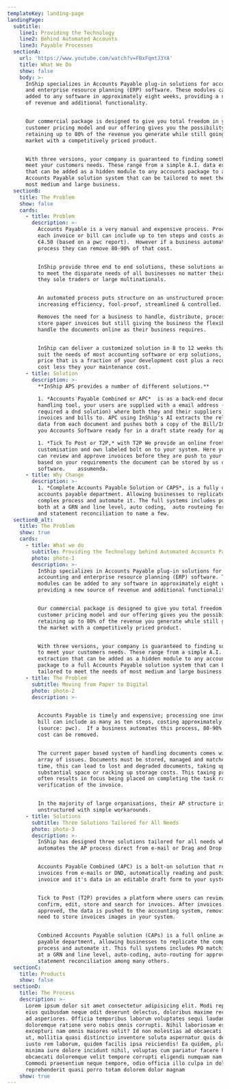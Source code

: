```yaml
---
templateKey: landing-page
landingPage:
  subtitle:
    line1: Providing the Technology
    line2: Behind Automated Accounts
    line3: Payable Processes
  sectionA:
    url: 'https://www.youtube.com/watch?v=FBxFqmtJ3YA'
    title: What We Do
    show: false
    body: >-
      InShip specializes in Accounts Payable plug-in solutions for accounting
      and enterprise resource planning (ERP) software. These modules can be
      added to any software in approximately eight weeks, providing a new source
      of revenue and additional functionality.


      Our commercial package is designed to give you total freedom in your
      customer pricing model and our offering gives you the possibility of
      retaining up to 80% of the revenue you generate while still going to the
      market with a competitively priced product. 


      With three versions, your company is guaranteed to finding something to
      meet your customers needs. These range from a simple A.I. data extraction
      that can be added as a hidden module to any accounts package to a full
      Accounts Payable solution system that can be tailored to meet the needs of
      most medium and large business.
  sectionB:
    title: The Problem
    show: false
    cards:
      - title: Problem
        description: >-
          Accounts Payable is a very manual and expensive process. Processing
          each invoice or bill can include up to ten steps and costs around
          €4.50 (based on a pwc report).  However if a business automates this
          process they can remove 80-90% of that cost.


          InShip provide three end to end solutions, these solutions are built
          to meet the disparate needs of all businesses no matter their size be
          they sole traders or large multinationals.


          An automated process puts structure on an unstructured process while
          increasing efficiency, fool-proof, streamlined & controlled. 

          Removes the need for a business to handle, distribute, process, file &
          store paper invoices but still giving the business the flexibility to
          handle the documents online as their business requires. 


          InShip can deliver a customized solution in 8 to 12 weeks that will
          suit the needs of most accounting software or erp solutions, at a
          price that is a fraction of your development cost plus a recurring
          cost less they your maintenance cost.
      - title: Solution
        description: >-
          **InShip APS provides a number of different solutions.** 

          1. *Accounts Payable Combined or APC*  is as a back-end document
          handling tool, your users are supplied with a email address (and if
          required a dnd solution) where both they and their suppliers and email
          invoices and bills to. APC using InShip's AI extracts the relevant
          data from each document and pushes both a copy of the Bill/Invoice to
          you Accounts Software ready for in a draft state ready for approval.

          1. *Tick To Post or T2P,* with T2P We provide an online front end
          customisation and own labeled bolt on to your system. Here your users
          can review and approve invoices before they are push to your software
          based on your requirements the document can be stored by us or your
          software.    assumenda.
      - title: Why Change
        description: >-
          1. *Complete Accounts Payable Solution or CAPS*, is a fully online
          accounts payable department. Allowing businesses to replicate the
          complex process and automate it. The full systems includes po matching
          both at a GRN and line level, auto coding,  auto routeing for approval
          and statement reconciliation to name a few.
  sectionB_alt:
    title: The Problem
    show: true
    cards:
      - title: What we do
        subtitle: Providing the Technology behind Automated Accounts Payable Processes
        photo: photo-1
        description: >-
          InShip specializes in Accounts Payable plug-in solutions for
          accounting and enterprise resource planning (ERP) software. These
          modules can be added to any software in approximately eight weeks,
          providing a new source of revenue and additional functionality.


          Our commercial package is designed to give you total freedom in your
          customer pricing model and our offering gives you the possibility of
          retaining up to 80% of the revenue you generate while still going to
          the market with a competitively priced product. 


          With three versions, your company is guaranteed to finding something
          to meet your customers needs. These range from a simple A.I. data
          extraction that can be added as a hidden module to any accounts
          package to a full Accounts Payable solution system that can be
          tailored to meet the needs of most medium and large business.
      - title: The Problem
        subtitle: Moving from Paper to Digital
        photo: photo-2
        description: >-


          Accounts Payable is timely and expensive; processing one invoice or
          bill can include as many as ten steps, costing approximately €4.50
          (source: pwc).  If a business automates this process, 80-90% of that
          cost can be removed.


          The current paper based system of handling documents comes with an
          array of issues. Documents must be stored, managed and matched. Over
          time, this can lead to lost and degraded documents, taking up
          substantial space or racking up storage costs. This taxing process
          often results in focus being placed on completing the task rather than
          verification of the invoice. 


          In the majority of large organisations, their AP structure is
          unstructured with simple workarounds.
      - title: Solutions
        subtitle: Three Solutions Tailored for All Needs
        photo: photo-3
        description: >-
          InShip has designed three solutions tailored for all needs which
          automates the AP process direct from e-mail or Drag and Drop (DND).


          Accounts Payable Combined (APC) is a bolt-on solution that retrieves
          invoices from e-mails or DND, automatically reading and pushing the
          invoice and it's data in an editable draft form to your system.


          Tick to Post (T2P) provides a platform where users can review,
          confirm, edit, store and search for invoices. After invoices are
          approved, the data is pushed to the accounting system, removing the
          need to store invoices images in your system. 


          Combined Accounts Payable solution (CAPs) is a full online accounts
          payable department, allowing businesses to replicate the complex AP
          process and automate it. This full systems includes PO matching, both
          at a GRN and line level, auto-coding, auto-routing for approval,
          statement reconciliation among many others.
  sectionC:
    title: Products
    show: false
  sectionD:
    title: The Process
    description: >-
      Lorem ipsum dolor sit amet consectetur adipisicing elit. Modi repudiandae
      eius quibusdam neque odit deserunt delectus, doloribus maxime recusandae,
      ad asperiores. Officia temporibus laborum voluptates sequi laudantium
      doloremque ratione vero nobis omnis corrupti. Nihil laboriosam est, iure
      excepturi nam omnis maiores velit? Id non molestias ad obcaecati fugiat
      ut, mollitia quasi distinctio inventore soluta aspernatur quis delectus
      iusto rem laborum, quidem facilis ipsa reiciendis! Ea quidem, placeat
      minima iure dolore incidunt nihil, voluptas cum pariatur facere harum
      obcaecati doloremque velit tempore corrupti eligendi numquam nam vitae!
      Commodi praesentium neque tempore, odio officia illo culpa in dolores
      reprehenderit quasi porro totam dolorem dolor magnam
    show: true
---
```

